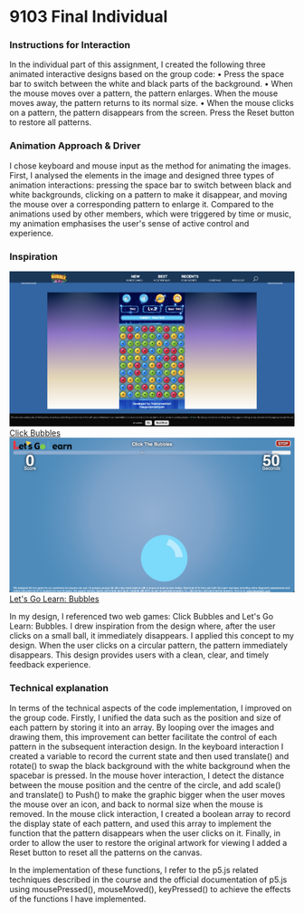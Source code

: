 # 9103 Final Individual
### Instructions for Interaction

In the individual part of this assignment, I created the following three animated interactive designs based on the group code:
• Press the space bar to switch between the white and black parts of the background.
• When the mouse moves over a pattern, the pattern enlarges. When the mouse moves away, the pattern returns to its normal size.
• When the mouse clicks on a pattern, the pattern disappears from the screen. Press the Reset button to restore all patterns.
### Animation Approach & Driver

I chose keyboard and mouse input as the method for animating the images. First, I analysed the elements in the image and designed three types of animation interactions: pressing the space bar to switch between black and white backgrounds, clicking on a pattern to make it disappear, and moving the mouse over a corresponding pattern to enlarge it. Compared to the animations used by other members, which were triggered by time or music, my animation emphasises the user's sense of active control and experience.
### Inspiration

![Click Bubbles Screenshot](Click_Bubbles.png)
[Click Bubbles](https://bubble-shooter.co/click-bubbles)
![Let's Go Learn Screenshot](Let's_Go_Learn.png)
[Let's Go Learn: Bubbles](https://frontend.letsgolearn.com/practice/bubbles#)

In my design, I referenced two web games: Click Bubbles and Let's Go Learn: Bubbles. I drew inspiration from the design where, after the user clicks on a small ball, it immediately disappears. I applied this concept to my design. When the user clicks on a circular pattern, the pattern immediately disappears. This design provides users with a clean, clear, and timely feedback experience.
### Technical explanation

In terms of the technical aspects of the code implementation, I improved on the group code. Firstly, I unified the data such as the position and size of each pattern by storing it into an array. By looping over the images and drawing them, this improvement can better facilitate the control of each pattern in the subsequent interaction design. In the keyboard interaction I created a variable to record the current state and then used translate() and rotate() to swap the black background with the white background when the spacebar is pressed. In the mouse hover interaction, I detect the distance between the mouse position and the centre of the circle, and add scale() and translate() to Push() to make the graphic bigger when the user moves the mouse over an icon, and back to normal size when the mouse is removed. In the mouse click interaction, I created a boolean array to record the display state of each pattern, and used this array to implement the function that the pattern disappears when the user clicks on it. Finally, in order to allow the user to restore the original artwork for viewing I added a Reset button to reset all the patterns on the canvas.

In the implementation of these functions, I refer to the p5.js related techniques described in the course and the official documentation of p5.js using mousePressed(), mouseMoved(), keyPressed() to achieve the effects of the functions I have implemented.
